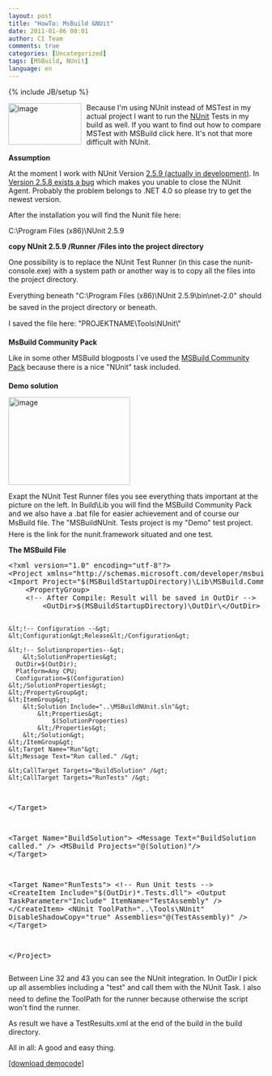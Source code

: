 ```yaml
---
layout: post
title: "HowTo: MsBuild &NUit"
date: 2011-01-06 00:01
author: CI Team
comments: true
categories: [Uncategorized]
tags: [MSBuild, NUnit]
language: en
---
```

{% include JB/setup %}

  <p><img style="background-image: none; border-bottom: 0px; border-left: 0px; margin: 0px 10px 0px 0px; padding-left: 0px; padding-right: 0px; border-top: 0px; border-right: 0px; padding-top: 0px" title="image" border="0" alt="image" align="left" src="{{BASE_PATH}}/assets/wp-images-de/image_thumb284.png" width="144" height="82" />Because I'm using NUnit instead of MSTest in my actual project I want to run the <a href="http://www.nunit.org/">NUnit</a> Tests in my build as well. If you want to find out how to compare MSTest with MSBuild click here. It's not that more difficult with NUnit.</p>  
  <!--more-->  <p><b>Assumption</b></p>  
  <p>At the moment I work with NUnit Version <a href="http://nunit.org/downloads/snapshots/NUnit-2.5.9.10308.msi">2.5.9 (actually in development)</a>. In <a href="https://bugs.launchpad.net/nunitv2/+bug/602761">Version 2.5.8 exists a bug</a> which makes you unable to close the NUnit Agent. Probably the problem belongs to .NET 4.0 so please try to get the newest version.</p>
<p>After the installation you will find the Nunit file here:</p>
<p>C:\Program Files (x86)\NUnit 2.5.9</p>
<p><b>copy NUnit 2.5.9 /Runner /Files into the project directory</b></p>  
  <p>One possibility is to replace the NUnit Test Runner (in this case the nunit-console.exe) with a system path or another way is to copy all the files into the project directory.</p>
<p>Everything beneath "C:\Program Files (x86)\NUnit 2.5.9\bin\net-2.0" should be saved in the project directory or beneath.</p>
<p>I saved the file here: "PROJEKTNAME\Tools\NUnit\"</p>
<p><b>MsBuild Community Pack</b></p>  
  <p>Like in some other MSBuild blogposts I´ve used the <a href="http://msbuildtasks.tigris.org/">MSBuild Community Pack</a> because there is a nice "NUnit" task included.</p>
<p><b>Demo solution</b></p>
<p><a href="{{BASE_PATH}}/assets/wp-images-en/image610.png"><img style="background-image: none; border-bottom: 0px; border-left: 0px; padding-left: 0px; padding-right: 0px; display: inline; border-top: 0px; border-right: 0px; padding-top: 0px" title="image" border="0" alt="image" src="{{BASE_PATH}}/assets/wp-images-en/image6_thumb.png" width="240" height="173" /></a></p>
<p>Exapt the NUnit Test Runner files you see everything thats important at the picture on the left. In Build\Lib you will find the MSBuild Community Pack and we also have a .bat file for easier achievement and of course our MsBuild file. The "MSBuildNUnit. Tests project is my "Demo" test project. Here is the link for the nunit.framework situated and one test.</p>
<p><b>The MSBuild File</b></p>  <div style="padding-bottom: 0px; margin: 0px; padding-left: 0px; padding-right: 0px; display: inline; float: none; padding-top: 0px" id="scid:812469c5-0cb0-4c63-8c15-c81123a09de7:6f6b5010-29f1-4724-86d4-d48658f9263c" class="wlWriterEditableSmartContent"><pre name="code" class="c#">&lt;?xml version="1.0" encoding="utf-8"?&gt;
&lt;Project xmlns="http://schemas.microsoft.com/developer/msbuild/2003" DefaultTargets="Run"&gt;
&lt;Import Project="$(MSBuildStartupDirectory)\Lib\MSBuild.Community.Tasks.Targets"/&gt;
	&lt;PropertyGroup&gt;
    &lt;!-- After Compile: Result will be saved in OutDir --&gt;
		&lt;OutDir&gt;$(MSBuildStartupDirectory)\OutDir\&lt;/OutDir&gt;

    &lt;!-- Configuration --&gt;
    &lt;Configuration&gt;Release&lt;/Configuration&gt;

    &lt;!-- Solutionproperties--&gt;
		&lt;SolutionProperties&gt;
      OutDir=$(OutDir);
      Platform=Any CPU;
      Configuration=$(Configuration)
    &lt;/SolutionProperties&gt;
	&lt;/PropertyGroup&gt;
	&lt;ItemGroup&gt;
		&lt;Solution Include="..\MSBuildNUnit.sln"&gt;
			&lt;Properties&gt;
				$(SolutionProperties)
			&lt;/Properties&gt;
		&lt;/Solution&gt;
	&lt;/ItemGroup&gt;
	&lt;Target Name="Run"&gt;
    &lt;Message Text="Run called." /&gt;

    &lt;CallTarget Targets="BuildSolution" /&gt;
    &lt;CallTarget Targets="RunTests" /&gt;
  &lt;/Target&gt;

  &lt;Target Name="BuildSolution"&gt;
    &lt;Message Text="BuildSolution called." /&gt;
    &lt;MSBuild Projects="@(Solution)"/&gt;
	&lt;/Target&gt;

  &lt;Target Name="RunTests"&gt;
    &lt;!-- Run Unit tests --&gt;
    &lt;CreateItem Include="$(OutDir)*.Tests.dll"&gt;
      &lt;Output TaskParameter="Include" ItemName="TestAssembly" /&gt;
    &lt;/CreateItem&gt;
    &lt;NUnit ToolPath="..\Tools\NUnit" DisableShadowCopy="true" Assemblies="@(TestAssembly)" /&gt;
  &lt;/Target&gt;

&lt;/Project&gt;
</pre></div>




<p>Between Line 32 and 43 you can see the NUnit integration. In OutDir I pick up all assemblies including a "test" and call them with the NUnit Task. I also need to define the ToolPath for the runner because otherwise the script won't find the runner.</p>

<p>As result we have a TestResults.xml at the end of the build in the build directory.</p>

<p>All in all: A good and easy thing.</p>

<p><a href="{{BASE_PATH}}/assets/files/democode/msbuildnunit/msbuildnunit.zip">[download democode]</a></p>
